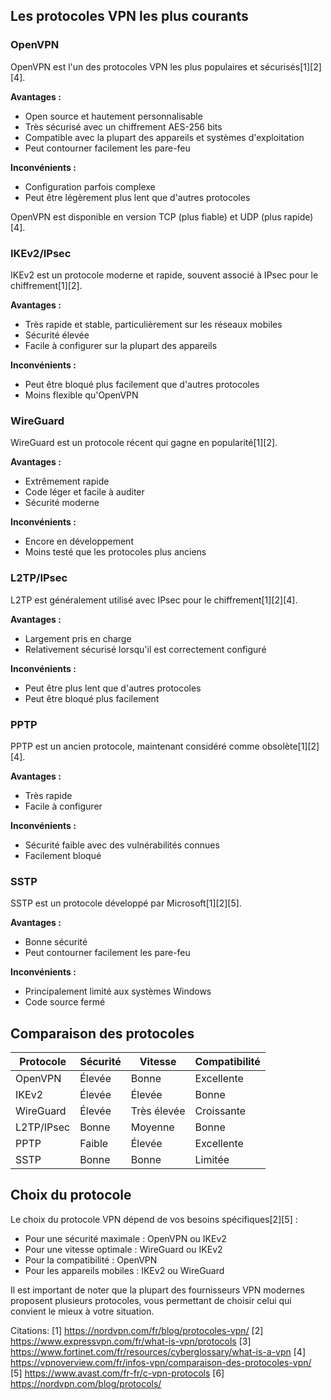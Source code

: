 ## Les protocoles VPN les plus courants

### OpenVPN

OpenVPN est l'un des protocoles VPN les plus populaires et sécurisés[1][2][4].

**Avantages :**
- Open source et hautement personnalisable
- Très sécurisé avec un chiffrement AES-256 bits
- Compatible avec la plupart des appareils et systèmes d'exploitation
- Peut contourner facilement les pare-feu

**Inconvénients :**
- Configuration parfois complexe
- Peut être légèrement plus lent que d'autres protocoles

OpenVPN est disponible en version TCP (plus fiable) et UDP (plus rapide)[4].

### IKEv2/IPsec

IKEv2 est un protocole moderne et rapide, souvent associé à IPsec pour le chiffrement[1][2].

**Avantages :**
- Très rapide et stable, particulièrement sur les réseaux mobiles
- Sécurité élevée
- Facile à configurer sur la plupart des appareils

**Inconvénients :**
- Peut être bloqué plus facilement que d'autres protocoles
- Moins flexible qu'OpenVPN

### WireGuard

WireGuard est un protocole récent qui gagne en popularité[1][2].

**Avantages :**
- Extrêmement rapide
- Code léger et facile à auditer
- Sécurité moderne

**Inconvénients :**
- Encore en développement
- Moins testé que les protocoles plus anciens

### L2TP/IPsec

L2TP est généralement utilisé avec IPsec pour le chiffrement[1][2][4].

**Avantages :**
- Largement pris en charge
- Relativement sécurisé lorsqu'il est correctement configuré

**Inconvénients :**
- Peut être plus lent que d'autres protocoles
- Peut être bloqué plus facilement

### PPTP

PPTP est un ancien protocole, maintenant considéré comme obsolète[1][2][4].

**Avantages :**
- Très rapide
- Facile à configurer

**Inconvénients :**
- Sécurité faible avec des vulnérabilités connues
- Facilement bloqué

### SSTP

SSTP est un protocole développé par Microsoft[1][2][5].

**Avantages :**
- Bonne sécurité
- Peut contourner facilement les pare-feu

**Inconvénients :**
- Principalement limité aux systèmes Windows
- Code source fermé

## Comparaison des protocoles

| Protocole | Sécurité | Vitesse | Compatibilité |
|-----------|----------|---------|---------------|
| OpenVPN   | Élevée   | Bonne   | Excellente    |
| IKEv2     | Élevée   | Élevée  | Bonne         |
| WireGuard | Élevée   | Très élevée | Croissante |
| L2TP/IPsec| Bonne    | Moyenne | Bonne         |
| PPTP      | Faible   | Élevée  | Excellente    |
| SSTP      | Bonne    | Bonne   | Limitée       |

## Choix du protocole

Le choix du protocole VPN dépend de vos besoins spécifiques[2][5] :

- Pour une sécurité maximale : OpenVPN ou IKEv2
- Pour une vitesse optimale : WireGuard ou IKEv2
- Pour la compatibilité : OpenVPN
- Pour les appareils mobiles : IKEv2 ou WireGuard

Il est important de noter que la plupart des fournisseurs VPN modernes proposent plusieurs protocoles, vous permettant de choisir celui qui convient le mieux à votre situation.

Citations:
[1] https://nordvpn.com/fr/blog/protocoles-vpn/
[2] https://www.expressvpn.com/fr/what-is-vpn/protocols
[3] https://www.fortinet.com/fr/resources/cyberglossary/what-is-a-vpn
[4] https://vpnoverview.com/fr/infos-vpn/comparaison-des-protocoles-vpn/
[5] https://www.avast.com/fr-fr/c-vpn-protocols
[6] https://nordvpn.com/blog/protocols/
